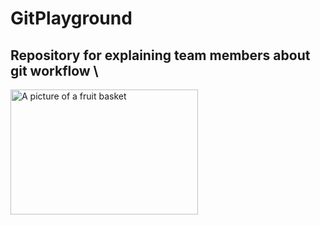 # GitPlayground
## Repository for explaining team members about git workflow \


<img src="https://source.unsplash.com/random/300x300/?fruit" alt="A picture of a fruit basket" width="300" height="200">
